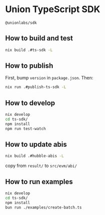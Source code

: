 # Union TypeScript SDK

`@unionlabs/sdk`

## How to build and test

```sh
nix build .#ts-sdk -L
```

## How to publish

First, bump `version` in `package.json`. Then:

```sh
nix run .#publish-ts-sdk -L
```

## How to develop

```sh
nix develop
cd ts-sdk/
npm install
npm run test-watch
```

## How to update abis

```sh
nix build .#hubble-abis -L
```

copy from `result/` to `src/evm/abi/`


## How to run examples

```sh
nix develop
cd ts-sdk/
npm install
bun run ./examples/create-batch.ts
```
